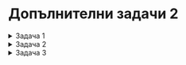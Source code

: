 #  Допълнителни задачи 2

<details>
    <summary>Задача 1</summary>

Какъв ще е резултатът от следния код:
```
x <- c(5, 6, 7, 8, 9, 10)
y <- c(2, 3, 4)
x[y <= 3]
```
Отговор: 5 6 8 9
</details>

<details>
    <summary>Задача 2</summary>

Нека х е броя на пиките, паднали се при случайно изтегляне на 10 карти с връщане от колода от 52 карти. Използвайте вградени ф-ии в R, за да:
a) Генерирате 300 наблюдения над х. - rbinom(300, 10, 1 / 4)
b) Пресметнете теоретичната вероятност да има най-много 5 пики включително? - pbinom(q = 5, 10, 1 / 4)
c) Пресметнете теоретичната вероятност броят на изтеглените пики да попадне в интервала [1, 7]? - pbinom(q = 7, 10, 1 / 4) - pbinom(q = 1, 10, 1 / 4)
</details>

<details>
    <summary>Задача 3</summary>
Дадени са 2 матрици "m1" и "m2", които изглеждат така:
```
        [,1]    [,2]
[1,]    1       5
[2,]    2       6
[3,]    3       7
[4,]    4       8

        [,1]    [,2]
[1,]    3       7
[2,]    4       8
[3,]    5       9
[4,]    6       10
```

Напишете скрипт в R, който да конкатенира двете матрици по редове, получавайки:
```
        [,1]    [,2]
[1,]    1       5
[2,]    2       6
[3,]    3       7
[4,]    4       8
[5,]    3       7
[6,]    4       8
[7,]    5       9
[8,]    6       10
```
</details>

<details>
    <summary>Задача 4</summary>

Първите 6 реда на дейтасета "statistics" изглеждат така:

|   |  gender | maritualStatus | workingStatus | age |
|---|---------|----------------|---------------|---- |
| 1 |  Male   | Married        | Working       | 45  |
| 2 |  Female | Unmarried      | Working       | 22  |
| 3 |  Female | Married        | Not working   | NA  |
| 4 |  Male   | Unmarried      | Working       | 32  |
| 5 |  Female | Married        | Working       | 42  |
| 6 |  Male   | Unmarried      | Not working   | 28  |

Напишете скрипт в R, който да изведе междуквартилния размах на възрастта на жените.

Отговор: 
```
fage <- summary(statistics[which(statistics$gender == "Female"),]$age)
quantile(fage, 0.75) - quantile(fage, 0.25)
```
</details>

<details>
    <summary>Задача 5</summary>

Машина за пакетиране разсипва препарат в кутии. Теглото на препарата (в грама) във всяка кутия е 200 грама плюс t разпределена грешка с 20 степени на свобода.  
a) Симулирайте теглата на съдържанието на 600 опаковки. 
b) Начертайте хистограма на данните.
c) Сравнете хистограмата с теоретичното разпраделение.  
</details>

<details>
    <summary>Задача 8</summary>

Дадена фирма произвежда компютри - 5% от тях се очаква да имат дефект. Дефектите се появяват независимо един от друг. Нека Х е случайната величина, равна на броя на качествените изделия преди петото дефектно.
a) Симулирайте изходите от 200 наблюдения за Х.
b) Пресметнете вероятността да бъдат произведени точно 20 качествени преди петия дефектен компютър.
c) Намерете минималния брой на качествените компютри, които ще бъдат произведени преди първия дефектен, с вероятност поне 0.95.
</details>

<details>
    <summary>Задача 9</summary>

Мария за домашното си по география трябвало да намери данни за няколко страни и географски показатели за тях. Тя ги записвала в дейтасет "countries" и първите 6 реда от таблицата изглеждали така:

|   | country  | population2020 | landarea | density |
|---|----------|----------------|----------|---------|
| 1 | Austria  | 9006398        | 82409    | 109     |
| 2 | Bhutan   | NA             | NA       | 20      |
| 3 | Canada   | 37742154       | 9093510  | 4       |
| 4 | Ethiopia | NA             | 1000000  | NA      |
| 5 | Finland  | 5540720        | NA       | NA      |
| 6 | Honduras | NA             | 111890   | 89      |

Напишете код в R, с който да и помогнете да преброи общия брой липсващи стойности "NA", които и остава да попълни.
</details>

<details>
    <summary>Задача 13</summary>

Първите 6 реда на data frame-a "statistics" изглеждат така:

|   |  gender | maritualStatus | workingStatus | age |
|---|---------|----------------|---------------|---- |
| 1 |  Male   | Married        | Working       | 45  |
| 2 |  Female | Unmarried      | Working       | 22  |
| 3 |  Female | Married        | Not working   | 36  |
| 4 |  Male   | Unmarried      | Working       | 32  |
| 5 |  Female | Married        | Working       | 42  |
| 6 |  Male   | Unmarried      | Not working   | 28  |

Какво ще изведе следния скрипт в R:
```statistics[statistics$gender == "Male",][3,4]```
Отговор: 
</details>